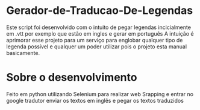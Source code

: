 # Gerador-de-Traducao-De-Legendas
Este script foi desenvolvido com o intuito de pegar legendas incicialmente em .vtt por exemplo que estão em ingles e gerar em português
A intuição é aprimorar esse projeto para um serviço para englobar qualquer tipo de legenda possível e qualquer um poder utilizar pois o projeto esta manual basicamente.

# Sobre o desenvolvimento
Feito em python utilizando Selenium para realizar web Srapping e entrar no google tradutor enviar os textos em inglês e pegar os textos traduzidos
